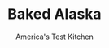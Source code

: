 ---
layout: ../../layouts/MarkdownPostLayout.astro
title: Baked Alaska
author: America's Test Kitchen
pubDate: 2023-03-15
description: "At first glance, this cake may look like a giant snowball, but tap under that thick layer of toasted meringue and youve struck gold-ice cream encased in tender pound cake."
image_url: https://res.cloudinary.com/hksqkdlah/image/upload/ar_1:1,c_fill,dpr_2.0,f_auto,fl_lossy.progressive.strip_profile,g_faces:auto,q_auto:low,w_344/5214_sfs-bakedalaska-1-317020
tags: ["Desserts or Baked Goods","Frozen Desserts","Cakes","Great American Cakes"]
calories: 3717
protein: 9
carbohydrates: 102
fats: 
fiber: 1
ingredients: ["1 (16-ounce) homemade or, store-bought pound cake, thawed and cut into 1/4-inch thick slices, with edges trimmed","2 tablespoons plus 1 cup (7¾ ounces), sugar, divided","3/4 cup, water","2 pints, ice cream or sherbet, softened","4 , large egg whites","1/4 teaspoon, cream of tartar","pinch, table salt","1/2 teaspoon, vanilla extract"]
serves: 6
time: ""
instructions: ["For the cake: Line 1 1/2-quart bowl with plastic wrap, letting ends of wrap overhang bowl. Line bowl with even layer of cake slices, positioning slices with no spaces in between. Stir 2 tablespoons sugar and 1/4 cup water until sugar dissolves, and brush mixture over cake slices. Fill bowl with ice cream and smooth surface. Top with remaining cake slices. Cover with overhanging wrap, weigh down top with plate, and freeze until firm, at least 6 hours or up to 1 week.","To serve: Adjust oven rack to middle position and heat oven to 425 degrees. Boil 1 cup sugar with remaining 1/2 cup water until syrupy, about 4 minutes. With electric mixer, beat egg whites on medium-high speed until foamy. Add cream of tartar and salt and beat to soft peaks. Slowly add sugar syrup and vanilla and beat until thick and cooled, about 6 minutes. Remove plastic and invert cake onto ovensafe platter. Cover cake with meringue and bake until golden brown, about 5 minutes. Serve immediately."]
nutrition: ["345 mg Potassium","201 mg Phosphorus","151 mg Calcium","1 mg Iron","21 mg Magnesium","418 mg Sodium","20 g Fat","1 mg Niacin (B3)","4 g Monounsaturated","2 g Polyunsaturated","88 mg Cholesterol","9 g Saturated","1 g Fiber","10 µg Folic acid","26 µg Folate (food)","84 g Sugars","1 µg Vitamin K","122 g Water","102 g Carbs","44 µg Folate equivalent (total)","9 g Protein","156 µg Vitamin A","619 kcal Energy","59 g Sugars, added","3717 calories"]
notes: ""
---